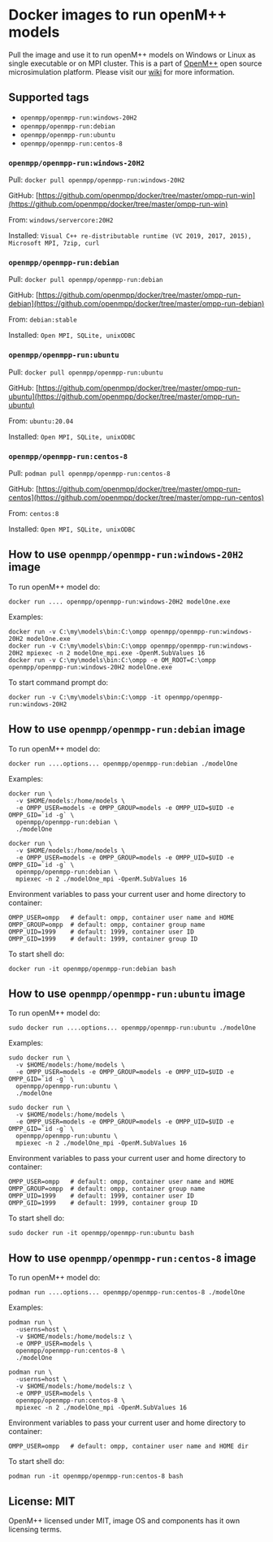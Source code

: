 # Docker images to run openM++ models

Pull the image and use it to run openM++ models on Windows or Linux as single executable or on MPI cluster.
This is a part of [OpenM++](http://www.openmpp.org/) open source microsimulation platform.
Please visit our [wiki](https://github.com/openmpp/openmpp.github.io/wiki) for more information.

## Supported tags

- `openmpp/openmpp-run:windows-20H2`
- `openmpp/openmpp-run:debian`
- `openmpp/openmpp-run:ubuntu`
- `openmpp/openmpp-run:centos-8`

### `openmpp/openmpp-run:windows-20H2`

Pull: `docker pull openmpp/openmpp-run:windows-20H2`

GitHub: [https://github.com/openmpp/docker/tree/master/ompp-run-win](https://github.com/openmpp/docker/tree/master/ompp-run-win)

From: `windows/servercore:20H2`

Installed: `Visual C++ re-distributable runtime (VC 2019, 2017, 2015), Microsoft MPI, 7zip, curl`

### `openmpp/openmpp-run:debian`

Pull: `docker pull openmpp/openmpp-run:debian`

GitHub: [https://github.com/openmpp/docker/tree/master/ompp-run-debian](https://github.com/openmpp/docker/tree/master/ompp-run-debian)

From: `debian:stable`

Installed: `Open MPI, SQLite, unixODBC`

### `openmpp/openmpp-run:ubuntu`

Pull: `docker pull openmpp/openmpp-run:ubuntu`

GitHub: [https://github.com/openmpp/docker/tree/master/ompp-run-ubuntu](https://github.com/openmpp/docker/tree/master/ompp-run-ubuntu)

From: `ubuntu:20.04`

Installed: `Open MPI, SQLite, unixODBC`

### `openmpp/openmpp-run:centos-8`

Pull: `podman pull openmpp/openmpp-run:centos-8`

GitHub: [https://github.com/openmpp/docker/tree/master/ompp-run-centos](https://github.com/openmpp/docker/tree/master/ompp-run-centos)

From: `centos:8`

Installed: `Open MPI, SQLite, unixODBC`

## How to use `openmpp/openmpp-run:windows-20H2` image

To run openM++ model do:
```
docker run .... openmpp/openmpp-run:windows-20H2 modelOne.exe
```

Examples:
```
docker run -v C:\my\models\bin:C:\ompp openmpp/openmpp-run:windows-20H2 modelOne.exe
docker run -v C:\my\models\bin:C:\ompp openmpp/openmpp-run:windows-20H2 mpiexec -n 2 modelOne_mpi.exe -OpenM.SubValues 16
docker run -v C:\my\models\bin:C:\ompp -e OM_ROOT=C:\ompp openmpp/openmpp-run:windows-20H2 modelOne.exe
```
  
To start command prompt do:
```
docker run -v C:\my\models\bin:C:\ompp -it openmpp/openmpp-run:windows-20H2
```

## How to use `openmpp/openmpp-run:debian` image

To run openM++ model do:
```
docker run ....options... openmpp/openmpp-run:debian ./modelOne
```

Examples:
```
docker run \
  -v $HOME/models:/home/models \
  -e OMPP_USER=models -e OMPP_GROUP=models -e OMPP_UID=$UID -e OMPP_GID=`id -g` \
  openmpp/openmpp-run:debian \
  ./modelOne

docker run \
  -v $HOME/models:/home/models \
  -e OMPP_USER=models -e OMPP_GROUP=models -e OMPP_UID=$UID -e OMPP_GID=`id -g` \
  openmpp/openmpp-run:debian \
  mpiexec -n 2 ./modelOne_mpi -OpenM.SubValues 16
```

Environment variables to pass your current user and home directory to container:
```
OMPP_USER=ompp   # default: ompp, container user name and HOME
OMPP_GROUP=ompp  # default: ompp, container group name
OMPP_UID=1999    # default: 1999, container user ID
OMPP_GID=1999    # default: 1999, container group ID
```

To start shell do:
```
docker run -it openmpp/openmpp-run:debian bash
```

## How to use `openmpp/openmpp-run:ubuntu` image

To run openM++ model do:
```
sudo docker run ....options... openmpp/openmpp-run:ubuntu ./modelOne
```

Examples:
```
sudo docker run \
  -v $HOME/models:/home/models \
  -e OMPP_USER=models -e OMPP_GROUP=models -e OMPP_UID=$UID -e OMPP_GID=`id -g` \
  openmpp/openmpp-run:ubuntu \
  ./modelOne

sudo docker run \
  -v $HOME/models:/home/models \
  -e OMPP_USER=models -e OMPP_GROUP=models -e OMPP_UID=$UID -e OMPP_GID=`id -g` \
  openmpp/openmpp-run:ubuntu \
  mpiexec -n 2 ./modelOne_mpi -OpenM.SubValues 16
```

Environment variables to pass your current user and home directory to container:
```
OMPP_USER=ompp   # default: ompp, container user name and HOME
OMPP_GROUP=ompp  # default: ompp, container group name
OMPP_UID=1999    # default: 1999, container user ID
OMPP_GID=1999    # default: 1999, container group ID
```

To start shell do:
```
sudo docker run -it openmpp/openmpp-run:ubuntu bash
```

## How to use `openmpp/openmpp-run:centos-8` image

To run openM++ model do:
```
podman run ....options... openmpp/openmpp-run:centos-8 ./modelOne
```

Examples:
```
podman run \
  -userns=host \
  -v $HOME/models:/home/models:z \
  -e OMPP_USER=models \
  openmpp/openmpp-run:centos-8 \
  ./modelOne

podman run \
  -userns=host \
  -v $HOME/models:/home/models:z \
  -e OMPP_USER=models \
  openmpp/openmpp-run:centos-8 \
  mpiexec -n 2 ./modelOne_mpi -OpenM.SubValues 16
```

Environment variables to pass your current user and home directory to container:
```
OMPP_USER=ompp   # default: ompp, container user name and HOME dir
```

To start shell do:
```
podman run -it openmpp/openmpp-run:centos-8 bash
```

## License: MIT

OpenM++ licensed under MIT, image OS and components has it own licensing terms.
